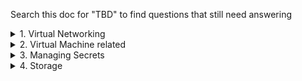 Search this doc for "TBD" to find questions that still need answering 

<details><summary>1. Virtual Networking</summary>

# vnet Peering
1. **When a peering status says "Disconnected", how to resolve?**
   - Delete and recreate
  
2. What does **Gateway Transit disabled/enabled do**?
   - TBD
   
# Default routes
1. By default, can Azure virtual machines connect to the internet?
   - TBD but I think No
</details>

<details><summary>2. Virtual Machine related</summary>

1. **How do you move managed data disk to another VM?**
   - TBD
</details>



<details><summary>3. Managing Secrets</summary>

1. **ARM deployments - how to make sure password is not stored in plaintext in json file?**
   - TBD but I think AKV
    

2. **ARM deployments - what is needed to access Azure Key Vault secret during ARM template deployment?**
   - TBD but I think an access key
</details>


<details><summary>4. Storage </summary>
1. **What is URL of an Azure File Share?**
   - TBD but I think https://**name_of_storage_acct**.file.core.windows.net/**name_of_file_share**
</details>
